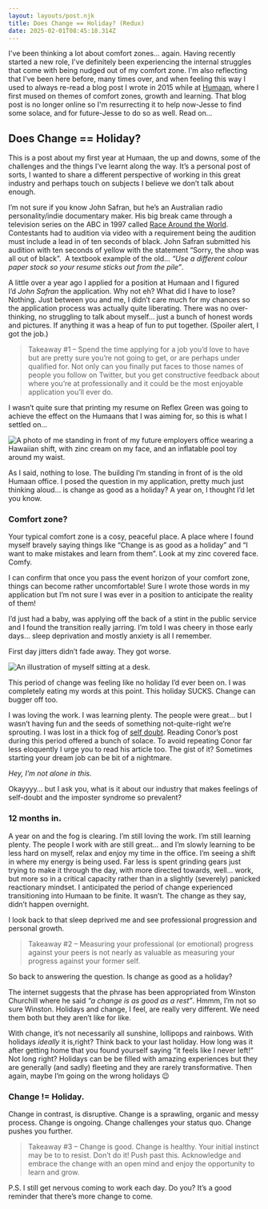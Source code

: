 ```yaml
---
layout: layouts/post.njk
title: Does Change == Holiday? (Redux)
date: 2025-02-01T08:45:18.314Z
---
```

I've been thinking a lot about comfort zones... again. Having recently started a new role, I've definitely been experiencing the internal struggles that come with being nudged out of my comfort zone. I'm also reflecting that I've been here before, many times over, and when feeling this way I used to always re-read a blog post I wrote in 2015 while at [Humaan](https://humaan.com/), where I first mused on themes of comfort zones, growth and learning. That blog post is no longer online so I'm resurrecting it to help now-Jesse to find some solace, and for future-Jesse to do so as well. Read on...

## Does Change == Holiday?

This is a post about my first year at Humaan, the up and downs, some of the challenges and the things I’ve learnt along the way. It’s a personal post of sorts, I wanted to share a different perspective of working in this great industry and perhaps touch on subjects I believe we don’t talk about enough.

I’m not sure if you know John Safran, but he’s an Australian radio personality/indie documentary maker. His big break came through a television series on the ABC in 1997 called [Race Around the World](https://www.youtube.com/watch?v=s4n3UpCIQ7o&ab_channel=RobertWood). Contestants had to audition via video with a requirement being the audition must include a lead in of ten seconds of black. John Safran submitted his audition with ten seconds of yellow with the statement “Sorry, the shop was all out of black”.  A textbook example of the old… *“Use a different colour paper stock so your resume sticks out from the pile”*.

A little over a year ago I applied for a position at Humaan and I figured I’d *John Safran* the application. Why not eh? What did I have to lose? Nothing. Just between you and me, I didn’t care much for my chances so the application process was actually quite liberating. There was no over-thinking, no struggling to talk about myself… just a bunch of honest words and pictures. If anything it was a heap of fun to put together. (Spoiler alert, I got the job.)

> Takeaway #1 – Spend the time applying for a job you’d love to have but are pretty sure you’re not going to get, or are perhaps under qualified for. Not only can you finally put faces to those names of people you follow on Twitter, but you get constructive feedback about where you’re at professionally and it could be the most enjoyable application you’ll ever do.

I wasn’t quite sure that printing my resume on Reflex Green was going to achieve the effect on the Humaans that I was aiming for, so this is what I settled on…

![A photo of me standing in front of my future employers office wearing a Hawaiian shift, with zinc cream on my face, and an inflatable pool toy around my waist. ](/images/change-v2.jpg "Hawaiian Shirt. Inflatable pool toy. Zinc cream. Suitcase. You can’t see it but I’m wearing flippers too.")

As I said, nothing to lose. The building I’m standing in front of is the old Humaan office. I posed the question in my application, pretty much just thinking aloud… is change as good as a holiday? A year on, I thought I’d let you know.

### Comfort zone?

Your typical comfort zone is a cosy, peaceful place. A place where I found myself bravely saying things like “Change is as good as a holiday” and “I want to make mistakes and learn from them”. Look at my zinc covered face. Comfy.

I can confirm that once you pass the event horizon of your comfort zone, things can become rather uncomfortable! Sure I wrote those words in my application but I’m not sure I was ever in a position to anticipate the reality of them!

I’d just had a baby, was applying off the back of a stint in the public service and I found the transition really jarring. I’m told I was cheery in those early days… sleep deprivation and mostly anxiety is all I remember.

First day jitters didn’t fade away. They got worse.

![An illustration of myself sitting at a desk.](/images/change-holiday.png "*I know nothing in comparison to these other Humaans. How did I even land this job? Was it just the Hawaiian shirt? Am I a gimmick hire? Aaaarrggh.")

This period of change was feeling like no holiday I’d ever been on. I was completely eating my words at this point. This holiday SUCKS. Change can bugger off too.

I was loving the work. I was learning plenty. The people were great… but I wasn’t having fun and the seeds of something not-quite-right we’re sprouting. I was lost in a thick fog of [self doubt](https://web.archive.org/web/20160301185213/https://signalvnoise.com/posts/3782-the-joy-and-a-good-dose-of-pain-of-my-first-few-months-at-basecamp "The joy (and a good dose of pain) of my first few months at Basecamp"). Reading Conor’s post during this period offered a bunch of solace. To avoid repeating Conor far less eloquently I urge you to read his article too. The gist of it? Sometimes starting your dream job can be bit of a nightmare.

*Hey, I’m not alone in this.* 

Okayyyy… but I ask you, what is it about our industry that makes feelings of self-doubt and the imposter syndrome so prevalent?

### 12 months in.

A year on and the fog is clearing. I’m still loving the work. I’m still learning plenty. The people I work with are still great… and I’m slowly learning to be less hard on myself, relax and enjoy my time in the office. I’m seeing a shift in where my energy is being used. Far less is spent grinding gears just trying to make it through the day, with more directed towards, well… work, but more so in a critical capacity rather than in a slightly (severely) panicked reactionary mindset. I anticipated the period of change experienced transitioning into Humaan to be finite. It wasn’t. The change as they say, didn’t happen overnight.

I look back to that sleep deprived me and see professional progression and personal growth.

> Takeaway #2 – Measuring your professional (or emotional) progress against your peers is not nearly as valuable as measuring your progress against your former self.

So back to answering the question. Is change as good as a holiday?

The internet suggests that the phrase has been appropriated from Winston Churchill where he said *“a change is as good as a rest”*. Hmmm, I’m not so sure Winston. Holidays and change, I feel, are really very different. We need them both but they aren’t like for like.

With change, it’s not necessarily all sunshine, lollipops and rainbows. With holidays *ideally* it is,right? Think back to your last holiday. How long was it after getting home that you found yourself saying “it feels like I never left!” Not long right? Holidays can be be filled with amazing experiences but they are generally (and sadly) fleeting and they are rarely transformative. Then again, maybe I’m going on the wrong holidays 😉

### Change != Holiday.

Change in contrast, is disruptive. Change is a sprawling, organic and messy process. Change is ongoing. Change challenges your status quo. Change pushes you further.

> Takeaway #3 – Change is good. Change is healthy. Your initial instinct may be to to resist. Don’t do it! Push past this. Acknowledge and embrace the change with an open mind and enjoy the opportunity to learn and grow. 

P.S. I still get nervous coming to work each day. Do you? It’s a good reminder that there’s more change to come.